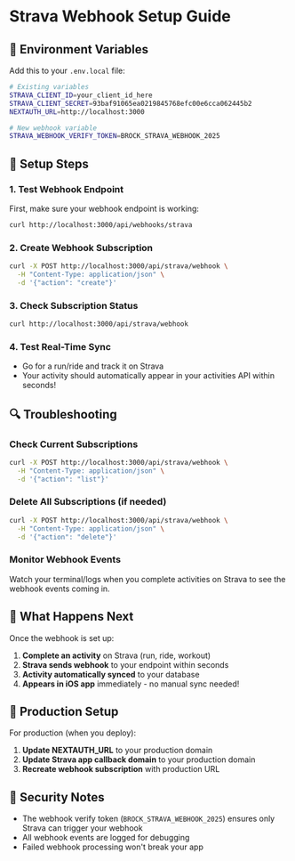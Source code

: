 # Strava Webhook Setup Guide

## 🔧 Environment Variables

Add this to your `.env.local` file:

```bash
# Existing variables
STRAVA_CLIENT_ID=your_client_id_here
STRAVA_CLIENT_SECRET=93baf91065ea0219845768efc00e6cca062445b2
NEXTAUTH_URL=http://localhost:3000

# New webhook variable
STRAVA_WEBHOOK_VERIFY_TOKEN=BROCK_STRAVA_WEBHOOK_2025
```

## 🚀 Setup Steps

### 1. **Test Webhook Endpoint**

First, make sure your webhook endpoint is working:

```bash
curl http://localhost:3000/api/webhooks/strava
```

### 2. **Create Webhook Subscription**

```bash
curl -X POST http://localhost:3000/api/strava/webhook \
  -H "Content-Type: application/json" \
  -d '{"action": "create"}'
```

### 3. **Check Subscription Status**

```bash
curl http://localhost:3000/api/strava/webhook
```

### 4. **Test Real-Time Sync**

- Go for a run/ride and track it on Strava
- Your activity should automatically appear in your activities API within seconds!

## 🔍 Troubleshooting

### **Check Current Subscriptions**

```bash
curl -X POST http://localhost:3000/api/strava/webhook \
  -H "Content-Type: application/json" \
  -d '{"action": "list"}'
```

### **Delete All Subscriptions** (if needed)

```bash
curl -X POST http://localhost:3000/api/strava/webhook \
  -H "Content-Type: application/json" \
  -d '{"action": "delete"}'
```

### **Monitor Webhook Events**

Watch your terminal/logs when you complete activities on Strava to see the webhook events coming in.

## 🎯 What Happens Next

Once the webhook is set up:

1. **Complete an activity** on Strava (run, ride, workout)
2. **Strava sends webhook** to your endpoint within seconds
3. **Activity automatically synced** to your database
4. **Appears in iOS app** immediately - no manual sync needed!

## 📱 Production Setup

For production (when you deploy):

1. **Update NEXTAUTH_URL** to your production domain
2. **Update Strava app callback domain** to your production domain
3. **Recreate webhook subscription** with production URL

## 🔐 Security Notes

- The webhook verify token (`BROCK_STRAVA_WEBHOOK_2025`) ensures only Strava can trigger your webhook
- All webhook events are logged for debugging
- Failed webhook processing won't break your app
